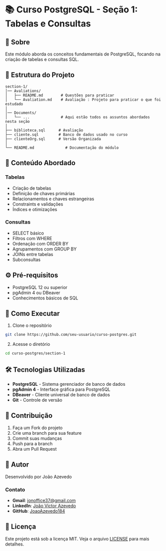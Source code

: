# 📚 Curso PostgreSQL - Seção 1: Tabelas e Consultas
  
## 📌 Sobre
Este módulo aborda os conceitos fundamentais de PostgreSQL, focando na criação de tabelas e consultas SQL.
  
## 📂 Estrutura do Projeto
```
section-1/
│── Avaliations/
│   ├── README.md        # Questões para praticar
│   └── Avaliation.md    # Avaliação : Projeto para praticar o que foi estudado 
│
│── Documents/
│   └── ...              # Aqui estão todos os assuntos abordados nesta seção
│
├── biblioteca.sql      # Avaliação 
├── cliente.sql         # Banco de dados usado no curso 
├── clienteOrg.sql      # Versão Organizada  
│
└── README.md              # Documentação do módulo
```

## 📝 Conteúdo Abordado

### Tabelas
- Criação de tabelas
- Definição de chaves primárias
- Relacionamentos e chaves estrangeiras
- Constraints e validações
- Índices e otimizações

### Consultas
- SELECT básico
- Filtros com WHERE
- Ordenação com ORDER BY
- Agrupamentos com GROUP BY
- JOINs entre tabelas
- Subconsultas

## ⚙️ Pré-requisitos
- PostgreSQL 12 ou superior
- pgAdmin 4 ou DBeaver
- Conhecimentos básicos de SQL

## 🚀 Como Executar

1. Clone o repositório
```bash
git clone https://github.com/seu-usuario/curso-postgres.git
```

2. Acesse o diretório
```bash
cd curso-postgres/section-1
```

## 🛠️ Tecnologias Utilizadas
- **PostgreSQL** - Sistema gerenciador de banco de dados
- **pgAdmin 4** - Interface gráfica para PostgreSQL
- **DBeaver** - Cliente universal de banco de dados
- **Git** - Controle de versão

## 🤝 Contribuição
1. Faça um Fork do projeto
2. Crie uma branch para sua feature
3. Commit suas mudanças
4. Push para a branch
5. Abra um Pull Request

## 👤 Autor
Desenvolvido por João Azevedo

### Contato
- **Gmail**: jonoffice37@gmail.com
- **LinkedIn**: [João Victor Azevedo](www.linkedin.com/in/joao-victor-azevedo-181-sena)
- **GitHub**: [JoaoAzevedo184](https://github.com/JoaoAzevedo184)

## 📄 Licença
Este projeto está sob a licença MIT. Veja o arquivo [LICENSE](LICENSE) para mais detalhes.